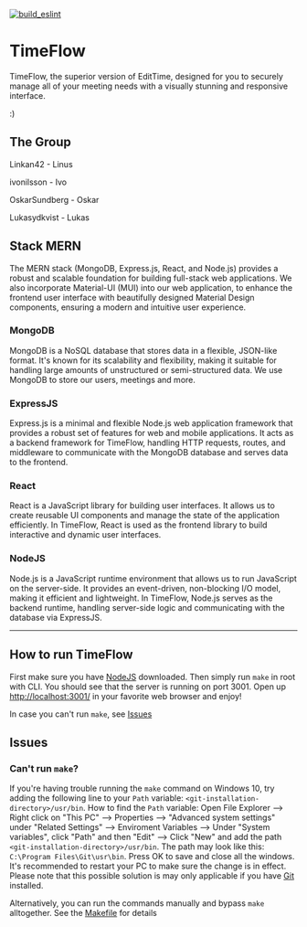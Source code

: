 [![build_eslint](https://github.com/Linkan42/TimeFlow/actions/workflows/Build_ESLint.yml/badge.svg)](https://github.com/Linkan42/TimeFlow/actions/workflows/Build_ESLint.yml)
# TimeFlow

TimeFlow, the superior version of EditTime, designed for you to securely manage all of your meeting needs with a visually stunning and responsive interface.

:)

## The Group 

Linkan42      - Linus

ivonilsson    - Ivo

OskarSundberg - Oskar 

Lukasydkvist  - Lukas

## Stack MERN

The MERN stack (MongoDB, Express.js, React, and Node.js) provides a robust and scalable foundation for building full-stack web applications. We also incorporate Material-UI (MUI) into our web application, to enhance the frontend user interface with beautifully designed Material Design components, ensuring a modern and intuitive user experience.

### MongoDB

MongoDB is a NoSQL database that stores data in a flexible, JSON-like format. It's known for its scalability and flexibility, making it suitable for handling large amounts of unstructured or semi-structured data. We use MongoDB to store our users, meetings and more.

### ExpressJS

Express.js is a minimal and flexible Node.js web application framework that provides a robust set of features for web and mobile applications. It acts as a backend framework for TimeFlow, handling HTTP requests, routes, and middleware to communicate with the MongoDB database and serves data to the frontend.

### React

React is a JavaScript library for building user interfaces. It allows us to create reusable UI components and manage the state of the application efficiently. In TimeFlow, React is used as the frontend library to build interactive and dynamic user interfaces.

### NodeJS

Node.js is a JavaScript runtime environment that allows us to run JavaScript on the server-side. It provides an event-driven, non-blocking I/O model, making it efficient and lightweight. In TimeFlow, Node.js serves as the backend runtime, handling server-side logic and communicating with the database via ExpressJS.

---
## How to run TimeFlow

First make sure you have [NodeJS](https://nodejs.org/en/download) downloaded. Then simply run `make`  in root with CLI. You should see that the server is running on port 3001. Open up [http://localhost:3001/](http://localhost:3001/) in your favorite web browser and enjoy!

In case you can't run `make`, see [Issues](#issues)

## Issues

### Can't run `make`?

If you're having trouble running the `make` command on Windows 10, try adding the following line to your `Path` variable: `<git-installation-directory>/usr/bin`. How to find the `Path` variable: Open File Explorer --> Right click on "This PC" --> Properties --> "Advanced system settings" under "Related Settings" --> Enviroment Variables --> Under "System variables", click "Path" and then "Edit" --> Click "New" and add the path `<git-installation-directory>/usr/bin`. The path may look like this: `C:\Program Files\Git\usr\bin`. Press OK to save and close all the windows. It's recommended to restart your PC to make sure the change is in effect. Please note that this possible solution is may only applicable if you have [Git](https://git-scm.com/downloads) installed.

Alternatively, you can run the commands manually and bypass `make` alltogether. See the [Makefile](Makefile) for details